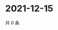 # 2021-12-15

共 0 条

<!-- BEGIN WEIBO -->
<!-- 最后更新时间 Wed Dec 15 2021 15:09:20 GMT+0800 (China Standard Time) -->

<!-- END WEIBO -->
